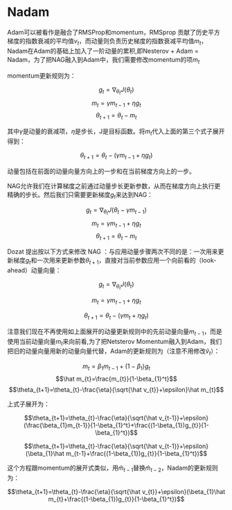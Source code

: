 # Nadam

Adam可以被看作是融合了RMSProp和momentum，RMSprop 贡献了历史平方梯度的指数衰减的平均值$v_{t}$，而动量则负责历史梯度的指数衰减平均值$m_{t}$，Nadam在Adam的基础上加入了一阶动量的累积,即Nesterov + Adam = Nadam，为了把NAG融入到Adam中，我们需要修改momentum的项$m_{t}$

momentum更新规则为：

$$g_{t}=\nabla_{\theta_{t}}J(\theta_{t})$$
$$m_{t}=\gamma m_{t-1}+\eta g_{t}$$
$$\theta_{t+1}=\theta_{t}-m_{t}$$

其中$\gamma$是动量的衰减项，$\eta$是步长，J是目标函数。将$m_{t}$代入上面的第三个式子展开得到：

$$\theta_{t+1}=\theta_{t}-(\gamma m_{t-1}+\eta g_{t})$$

动量包括在前面的动量向量方向上的一步和在当前梯度方向上的一步。

NAG允许我们在计算梯度之前通过动量步长更新参数，从而在梯度方向上执行更精确的步长。然后我们只需要更新梯度$g_{t}$来达到NAG：

$$g_{t}=\nabla_{\theta_{t}}J(\theta_{t}-\gamma m_{t-1})$$
$$m_{t}=\gamma m_{t-1}+\eta g_{t}$$
$$\theta_{t+1}=\theta_{t}-m_{t}$$

Dozat 提出按以下方式来修改 NAG ：与应用动量步骤两次不同的是：一次用来更新梯度$g_{t}$和一次用来更新参数$\theta_{t+1}$，直接对当前参数应用一个向前看的（look-ahead）动量向量：

$$g_{t}=\nabla_{\theta_{t}}J(\theta_{t})$$

$$m_{t}=\gamma m_{t-1}+\eta g_{t}$$

$$\theta_{t+1}=\theta_{t}-(\gamma m_{t}+\eta g_{t})$$

注意我们现在不再使用如上面展开的动量更新规则中的先前动量向量$m_{t-1}$，而是使用当前动量向量$m_{t}$来向前看,为了把Netsterov Momentum融入到Adam，我们把旧的动量向量用新的动量向量代替，Adam的更新规则为（注意不用修改$\hat v_{t}$）：

$$m_{t}=\beta_{1}m_{t-1}+(1-\beta_{1})g_{t}$$
$$\hat m_{t}=\frac{m_{t}}{1-\beta_{1}^t}$$
$$\theta_{t+1}=\theta_{t}-\frac{\eta}{\sqrt{\hat v_{t}}+\epsilon}\hat m_{t}$$

上式子展开为：

$$\theta_{t+1}=\theta_{t}-\frac{\eta}{\sqrt{\hat v_{t-1}}+\epsilon}(\frac{\beta_{1}m_{t-1}}{1-\beta_{1}^t}+\frac{(1-\beta_{1})g_{t}}{1-\beta_{1}^t})$$

$$\theta_{t+1}=\theta_{t}-\frac{\eta}{\sqrt{\hat v_{t-1}}+\epsilon}(\beta_{1}\hat m_{t-1}+\frac{(1-\beta_{1})g_{t}}{1-\beta_{1}^t})$$

这个方程跟momentum的展开式类似，用$\hat m_{t-1}$替换$\hat m_{t-2}$，Nadam的更新规则为：

$$\theta_{t+1}=\theta_{t}-\frac{\eta}{\sqrt{\hat v_{t}}+\epsilon}(\beta_{1}\hat m_{t}+\frac{(1-\beta_{1})g_{t}}{1-\beta_{1}^t})$$